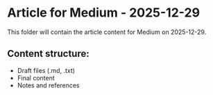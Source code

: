 # Article for Medium - 2025-12-29

This folder will contain the article content for Medium on 2025-12-29.

## Content structure:
- Draft files (.md, .txt)
- Final content
- Notes and references
